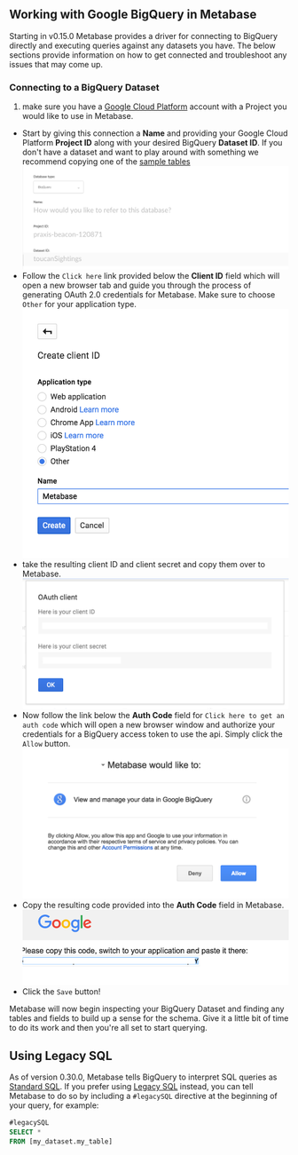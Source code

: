 
## Working with Google BigQuery in Metabase

Starting in v0.15.0 Metabase provides a driver for connecting to BigQuery directly and executing queries against any datasets you have.  The below sections provide information on how to get connected and troubleshoot any issues that may come up.

### Connecting to a BigQuery Dataset

1. make sure you have a [Google Cloud Platform](https://cloud.google.com/) account with a Project you would like to use in Metabase.
* Start by giving this connection a __Name__ and providing your Google Cloud Platform __Project ID__ along with your desired BigQuery __Dataset ID__.  If you don't have a dataset and want to play around with something we recommend copying one of the [sample tables](https://cloud.google.com/bigquery/sample-tables)
![Basic Fields](../images/bigquery_basic.png)
* Follow the `Click here` link provided below the __Client ID__ field which will open a new browser tab and guide you through the process of generating OAuth 2.0 credentials for Metabase.  Make sure to choose `Other` for your application type.
![Client ID](../images/bigquery_clientid.png)
* take the resulting client ID and client secret and copy them over to Metabase.
![Client Details](../images/bigquery_clientdetails.png)
* Now follow the link below the __Auth Code__ field for `Click here to get an auth code` which will open a new browser window and authorize your credentials for a BigQuery access token to use the api.  Simply click the `Allow` button.
![Generating an Auth Code](../images/bigquery_authcode.png)
* Copy the resulting code provided into the __Auth Code__ field in Metabase.
![Copying the Auth Code](../images/bigquery_copycode.png)
* Click the `Save` button!

Metabase will now begin inspecting your BigQuery Dataset and finding any tables and fields to build up a sense for the schema.  Give it a little bit of time to do its work and then you're all set to start querying.


## Using Legacy SQL

As of version 0.30.0, Metabase tells BigQuery to interpret SQL queries as [Standard SQL](https://cloud.google.com/bigquery/docs/reference/standard-sql/). If you prefer using [Legacy SQL](https://cloud.google.com/bigquery/docs/reference/legacy-sql) instead, you can tell Metabase to do so by including a `#legacySQL` directive at the beginning of your query, for example:

```sql
#legacySQL
SELECT *
FROM [my_dataset.my_table]
```
